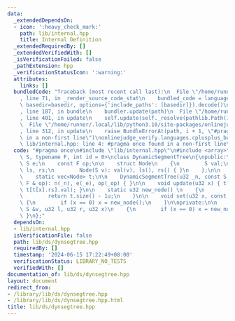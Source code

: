 ```yaml
---
data:
  _extendedDependsOn:
  - icon: ':heavy_check_mark:'
    path: lib/internal.hpp
    title: Internal Definition
  _extendedRequiredBy: []
  _extendedVerifiedWith: []
  _isVerificationFailed: false
  _pathExtension: hpp
  _verificationStatusIcon: ':warning:'
  attributes:
    links: []
  bundledCode: "Traceback (most recent call last):\n  File \"/home/runner/.local/lib/python3.10/site-packages/onlinejudge_verify/documentation/build.py\"\
    , line 71, in _render_source_code_stat\n    bundled_code = language.bundle(stat.path,\
    \ basedir=basedir, options={'include_paths': [basedir]}).decode()\n  File \"/home/runner/.local/lib/python3.10/site-packages/onlinejudge_verify/languages/cplusplus.py\"\
    , line 187, in bundle\n    bundler.update(path)\n  File \"/home/runner/.local/lib/python3.10/site-packages/onlinejudge_verify/languages/cplusplus_bundle.py\"\
    , line 401, in update\n    self.update(self._resolve(pathlib.Path(included), included_from=path))\n\
    \  File \"/home/runner/.local/lib/python3.10/site-packages/onlinejudge_verify/languages/cplusplus_bundle.py\"\
    , line 312, in update\n    raise BundleErrorAt(path, i + 1, \"#pragma once found\
    \ in a non-first line\")\nonlinejudge_verify.languages.cplusplus_bundle.BundleErrorAt:\
    \ lib/internal.hpp: line 4: #pragma once found in a non-first line\n"
  code: "#pragma once\n#include \"lib/internal.hpp\"\n#include <array>\n\ntemplate<typename\
    \ S, typename F, int id = 0>\nclass DynamicSegmentTree\n{\npublic:\n    const\
    \ S e;\n    const F op;\n\n    struct Node\n    {\n        S val;\n        u32\
    \ ls, rs;\n        Node(S v): val(v), ls(), rs() { }\n    };\n\n    u32 n, root;\n\
    \    static vec<Node> t;\n\n    DynamicSegmentTree(u32 _n, const S &_e, const\
    \ F &_op): n(_n), e(_e), op(_op) { }\n\n    void update(u32 x) { t[x].val = op(t[t[x].ls].val,\
    \ t[t[x].rs].val); }\n\n    static u32 new_node() \n    {\n        t.emplace_back(e);\n\
    \        return t.size() - 1u;\n    }\n\n    void set(u32 x, const S &v)\n   \
    \ {\n        if (x == 0) x = new_node();\n    }\n\nprivate:\n\n    void set_rec(const\
    \ S &v, u32 l, u32 r, u32 x)\n    {\n        if (x == 0) x = new_node();\n   \
    \ }\n};"
  dependsOn:
  - lib/internal.hpp
  isVerificationFile: false
  path: lib/ds/dynsegtree.hpp
  requiredBy: []
  timestamp: '2024-06-15 17:22:49+08:00'
  verificationStatus: LIBRARY_NO_TESTS
  verifiedWith: []
documentation_of: lib/ds/dynsegtree.hpp
layout: document
redirect_from:
- /library/lib/ds/dynsegtree.hpp
- /library/lib/ds/dynsegtree.hpp.html
title: lib/ds/dynsegtree.hpp
---
```

